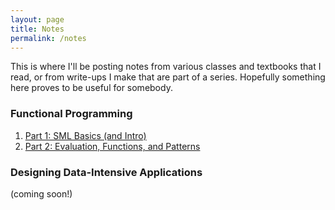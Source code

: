 ```yaml
---
layout: page
title: Notes
permalink: /notes
---
```


This is where I'll be posting notes from various classes and textbooks that I read, or from write-ups I make that are part of a series. Hopefully something here proves to be useful for somebody.

### Functional Programming

1. [Part 1: SML Basics (and Intro)](gyyu.github.io/fp-1)
2. [Part 2: Evaluation, Functions, and Patterns](gyyu.github.io/fp-2)

### Designing Data-Intensive Applications

(coming soon!)
